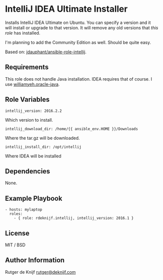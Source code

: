 IntelliJ IDEA Ultimate Installer
================================

Installs IntelliJ IDEA Ultimate on Ubuntu. You can specify a version and it will install or upgrade to that version.
It will remove any old versions that *this role* has installed.

I'm planning to add the Community Edition as well. Should be quite easy.

Based on: [jdauphant/ansible-role-intellij](https://github.com/jdauphant/ansible-role-intellij).

Requirements
------------
This role does not handle Java installation. IDEA requires that of course. I use [williamyeh.oracle-java](https://github.com/William-Yeh/ansible-oracle-java).

Role Variables
--------------

    intellij_version: 2016.2.2
 
 Which version to install.

    intellij_download_dir: /home/{{ ansible_env.HOME }}/Downloads

Where the tar.gz will be downloaded.

    intellij_install_dir: /opt/intellij

Where IDEA will be installed


Dependencies
------------

None.

Example Playbook
----------------

    - hosts: mylaptop
      roles:
        - { role: rdeknijf.intellij, intellij_version: 2016.1 }         

License
-------
MIT / BSD

Author Information
------------------
Rutger de Knijf
<rutger@deknijf.com>
